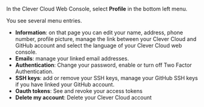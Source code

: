 
In the Clever Cloud Web Console, select **Profile** in the bottom left menu.

You see several menu entries.

- **Information**: on that page you can edit your name, address, phone number, profile picture, manage the link between your Clever Cloud and GitHub account and select the language of your Clever Cloud web console.
- **Emails**: manage your linked email addresses.
- **Authentication**: Change your password, enable or turn off Two Factor Authentication.
- **SSH keys**: add or remove your SSH keys, manage your GitHub SSH keys if you have linked your GitHub account.
- **Oauth tokens**: See and revoke your access tokens
- **Delete my account**: Delete your Clever Cloud account


